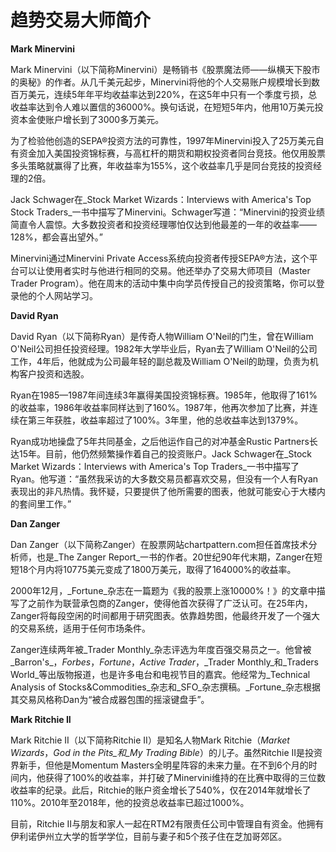 # 趋势交易大师简介

**Mark Minervini**

Mark Minervini（以下简称Minervini）是畅销书《股票魔法师——纵横天下股市的奥秘》的作者。从几千美元起步，Minervini将他的个人交易账户规模增长到数百万美元，连续5年年平均收益率达到220%，在这5年中只有一个季度亏损，总收益率达到令人难以置信的36000%。换句话说，在短短5年内，他用10万美元投资本金使账户增长到了3000多万美元。

为了检验他创造的SEPA®投资方法的可靠性，1997年Minervini投入了25万美元自有资金加入美国投资锦标赛，与高杠杆的期货和期权投资者同台竞技。他仅用股票多头策略就赢得了比赛，年收益率为155%，这个收益率几乎是同台竞技的投资经理的2倍。

Jack Schwager在_Stock Market Wizards：Interviews with America's Top Stock Traders_一书中描写了Minervini。Schwager写道：“Minervini的投资业绩简直令人震惊。大多数投资者和投资经理哪怕仅达到他最差的一年的收益率——128%，都会喜出望外。”

Minervini通过Minervini Private Access系统向投资者传授SEPA®方法，这个平台可以让使用者实时与他进行相同的交易。他还举办了交易大师项目（Master Trader Program）。他在周末的活动中集中向学员传授自己的投资策略，你可以登录他的个人网站学习。

**David Ryan**

David Ryan（以下简称Ryan）是传奇人物William O'Neil的门生，曾在William O'Neil公司担任投资经理。1982年大学毕业后，Ryan去了William O'Neil的公司工作，4年后，他就成为公司最年轻的副总裁及William O'Neil的助理，负责为机构客户投资和选股。

Ryan在1985—1987年间连续3年赢得美国投资锦标赛。1985年，他取得了161%的收益率，1986年收益率同样达到了160%。1987年，他再次参加了比赛，并连续在第三年获胜，收益率超过了100%。3年里，他的总收益率达到1379%。

Ryan成功地操盘了5年共同基金，之后他运作自己的对冲基金Rustic Partners长达15年。目前，他仍然频繁操作着自己的投资账户。Jack Schwager在_Stock Market Wizards：Interviews with America's Top Traders_一书中描写了Ryan。他写道：“虽然我采访的大多数交易员都喜欢交易，但没有一个人有Ryan表现出的非凡热情。我怀疑，只要提供了他所需要的图表，他就可能安心于大楼内的套间里工作。”

**Dan Zanger**

Dan Zanger（以下简称Zanger）在股票网站chartpattern.com担任首席技术分析师，也是_The Zanger Report_一书的作者。20世纪90年代末期，Zanger在短短18个月内将10775美元变成了1800万美元，取得了164000%的收益率。

2000年12月，_Fortune_杂志在一篇题为《我的股票上涨10000%！》的文章中描写了之前作为联营承包商的Zanger，使得他首次获得了广泛认可。在25年内，Zanger将每段空闲的时间都用于研究图表。依靠趋势图，他最终开发了一个强大的交易系统，适用于任何市场条件。

Zanger连续两年被_Trader Monthly_杂志评选为年度百强交易员之一。他曾被_Barron's_，_Forbes_，_Fortune_，_Active Trader_，_Trader Monthly_和_Traders World_等出版物报道，也是许多电台和电视节目的嘉宾。他经常为_Technical Analysis of Stocks&Commodities_杂志和_SFO_杂志撰稿。_Fortune_杂志根据其交易风格称Dan为“被合成器包围的摇滚键盘手”。

**Mark Ritchie II**

Mark Ritchie II（以下简称Ritchie II）是知名人物Mark Ritchie（_Market Wizards_，_God in the Pits_和_My Trading Bible_）的儿子。虽然Ritchie II是投资界新手，但他是Momentum Masters全明星阵容的未来力量。在不到6个月的时间内，他获得了100%的收益率，并打破了Minervini维持的在比赛中取得的三位数收益率的纪录。此后，Ritchie的账户资金增长了540%，仅在2014年就增长了110%。2010年至2018年，他的投资总收益率已超过1000%。

目前，Ritchie II与朋友和家人一起在RTM2有限责任公司中管理自有资金。他拥有伊利诺伊州立大学的哲学学位，目前与妻子和5个孩子住在芝加哥郊区。